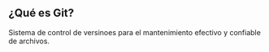 ## ¿Qué es Git?
Sistema de control de versinoes para el mantenimiento efectivo y confiable de archivos.

